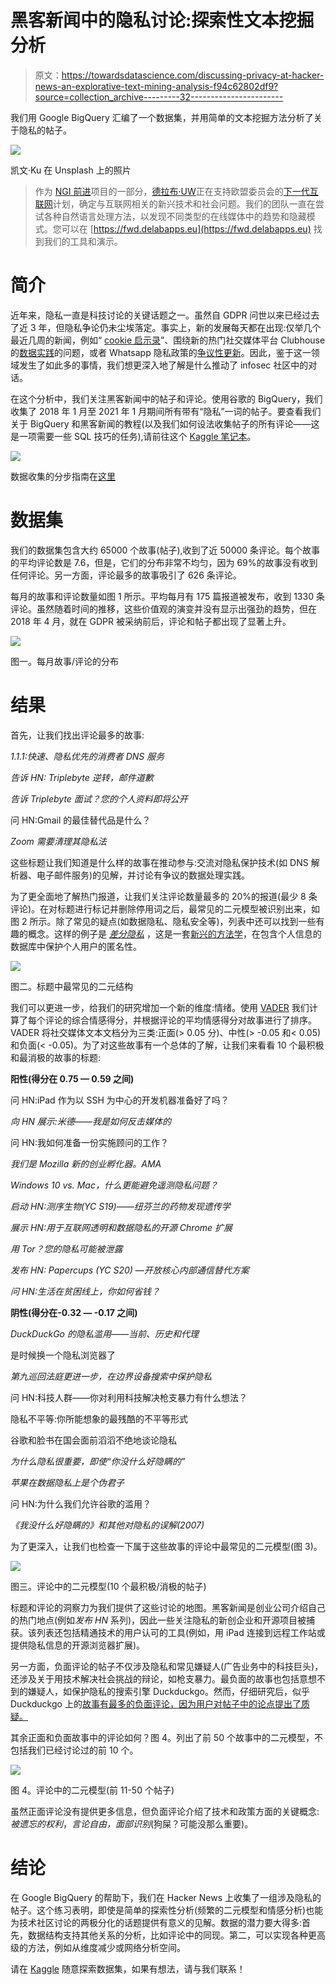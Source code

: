 # 黑客新闻中的隐私讨论:探索性文本挖掘分析

> 原文：<https://towardsdatascience.com/discussing-privacy-at-hacker-news-an-explorative-text-mining-analysis-f94c62802df9?source=collection_archive---------32----------------------->

我们用 Google BigQuery 汇编了一个数据集，并用简单的文本挖掘方法分析了关于隐私的帖子。

![](img/f38edb1eeefde644cf4faab960b558ca.png)

凯文·Ku 在 Unsplash 上的照片

> 作为 [NGI 前进](https://research.ngi.eu)项目的一部分，[德拉布·UW](http://www.delab.uw.edu.pl)正在支持欧盟委员会的[下一代互联网](https://www.ngi.eu)计划，确定与互联网相关的新兴技术和社会问题。我们的团队一直在尝试各种自然语言处理方法，以发现不同类型的在线媒体中的趋势和隐藏模式。您可以在 [https://fwd.delabapps.eu](https://fwd.delabapps.eu) 找到我们的工具和演示。

# **简介**

近年来，隐私一直是科技讨论的关键话题之一。虽然自 GDPR 问世以来已经过去了近 3 年，但隐私争论仍未尘埃落定。事实上，新的发展每天都在出现:仅举几个最近几周的新闻，例如“ [cookie 启示录](https://www.ft.com/content/169079b2-3ba1-11ea-b84f-a62c46f39bc2)”、围绕新的热门社交媒体平台 Clubhouse 的[数据实践](https://www.wired.co.uk/article/clubhouse-app-privacy-security)的问题，或者 Whatsapp 隐私政策的[争议性更新](https://www.theverge.com/2021/1/12/22226792/whatsapp-privacy-policy-response-signal-telegram-controversy-clarification)。因此，鉴于这一领域发生了如此多的事情，我们想更深入地了解是什么推动了 infosec 社区中的对话。

在这个分析中，我们关注黑客新闻中的帖子和评论。使用谷歌的 BigQuery，我们收集了 2018 年 1 月至 2021 年 1 月期间所有带有“隐私”一词的帖子。要查看我们关于 BigQuery 和黑客新闻的教程(以及我们如何设法收集帖子的所有评论——这是一项需要一些 SQL 技巧的任务),请前往这个 [Kaggle 笔记本](https://www.kaggle.com/michapaliski/hackernews-analysis-with-bigquery)。

![](img/d725a64aa32a7907ecd0da1c6b06bfdd.png)

数据收集的分步指南在[这里](https://www.kaggle.com/michapaliski/hackernews-analysis-with-bigquery)

# 数据集

我们的数据集包含大约 65000 个故事(帖子),收到了近 50000 条评论。每个故事的平均评论数是 7.6，但是，它们的分布非常不均匀，因为 69%的故事没有收到任何评论。另一方面，评论最多的故事吸引了 626 条评论。

每月的故事和评论数量如图 1 所示。平均每月有 175 篇报道被发布，收到 1330 条评论。虽然随着时间的推移，这些价值观的演变并没有显示出强劲的趋势，但在 2018 年 4 月，就在 GDPR 被采纳前后，评论和帖子都出现了显著上升。

![](img/f7a07f899a56205f44766ac0365873c9.png)

图一。每月故事/评论的分布

# **结果**

首先，让我们找出评论最多的故事:

*1.1.1:快速、隐私优先的消费者 DNS 服务*

*告诉 HN: Triplebyte 逆转，邮件道歉*

*告诉 Triplebyte 面试？您的个人资料即将公开*

问 HN:Gmail 的最佳替代品是什么？

*Zoom 需要清理其隐私法*

这些标题让我们知道是什么样的故事在推动参与:交流对隐私保护技术(如 DNS 解析器、电子邮件服务)的见解，并讨论有争议的数据处理实践。

为了更全面地了解热门报道，让我们关注评论数量最多的 20%的报道(最少 8 条评论)。在对标题进行标记并删除停用词之后，最常见的二元模型被识别出来，如图 2 所示。除了常见的疑点(如数据隐私、隐私安全等)，列表中还可以找到一些有趣的概念。这样的例子是 [*差分隐私*](https://desfontain.es/privacy/differential-privacy-awesomeness.html) ，这是一套[新兴的方法学](/a-high-level-introduction-to-differential-privacy-edd20e6adc3b)，在包含个人信息的数据库中保护个人用户的匿名性。

![](img/47438c2b2205eb46c7495565b648d3ad.png)

图二。标题中最常见的二元结构

我们可以更进一步，给我们的研究增加一个新的维度:情绪。使用 [VADER](https://github.com/cjhutto/vaderSentiment) 我们计算了每个评论的综合情感得分，并根据评论的平均情感得分对故事进行了排序。VADER 将社交媒体文本文档分为三类:正面(> 0.05 分)、中性(> -0.05 和< 0.05)和负面(< -0.05)。为了对这些故事有一个总体的了解，让我们来看看 10 个最积极和最消极的故事的标题:

**阳性(得分在 0.75 — 0.59 之间)**

问 HN:iPad 作为以 SSH 为中心的开发机器准备好了吗？

*向 HN 展示:米德——我是如何反击媒体的*

问 HN:我如何准备一份实施顾问的工作？

*我们是 Mozilla 新的创业孵化器。AMA*

*Windows 10 vs. Mac，什么更能避免遥测隐私问题？*

*启动 HN:测序生物(YC S19)——纽芬兰的药物发现遗传学*

*展示 HN:用于互联网透明和数据隐私的开源 Chrome 扩展*

*用 Tor？您的隐私可能被泄露*

*发布 HN: Papercups (YC S20) —开放核心内部通信替代方案*

*问 HN:生活在贫困线上，你如何省钱？*

**阴性(得分在-0.32 — -0.17 之间)**

*DuckDuckGo 的隐私滥用——当前、历史和代理*

是时候换一个隐私浏览器了

*第九巡回法庭更进一步，在边界设备搜索中保护隐私*

问 HN:科技人群——你对利用科技解决枪支暴力有什么想法？

隐私不平等:你所能想象的最残酷的不平等形式

谷歌和脸书在国会面前滔滔不绝地谈论隐私

*为什么隐私很重要，即使“你没什么好隐瞒的”*

*苹果在数据隐私上是个伪君子*

问 HN:为什么我们允许谷歌的滥用？

*《我没什么好隐瞒的》和其他对隐私的误解(2007)*

为了更深入，让我们也检查一下属于这些故事的评论中最常见的二元模型(图 3)。

![](img/32498df452bd381cae3692e42e0dca6f.png)

图三。评论中的二元模型(10 个最积极/消极的帖子)

标题和评论的洞察力为我们提供了这些讨论的地图。黑客新闻是创业公司介绍自己的热门地点(例如*发布 HN* 系列)，因此一些关注隐私的新创企业和开源项目被捕获。该列表还包括精通技术的用户认可的工具(例如，用 iPad 连接到远程工作站或提供隐私信息的开源浏览器扩展)。

另一方面，负面评论的帖子不仅涉及隐私和常见嫌疑人(广告业务中的科技巨头)，还涉及关于用技术解决社会挑战的辩论，如枪支暴力。最负面的故事也包括意想不到的嫌疑人，如保护隐私的搜索引擎 Duckduckgo。然而，仔细研究后，似乎 Duckduckgo 上的[故事有最多的负面评论，因为用户对帖子中的论点提出了质疑。](https://news.ycombinator.com/item?id=23722063)

其余正面和负面故事中的评论如何？图 4。列出了前 50 个故事中的二元模型，不包括我们已经讨论过的前 10 个。

![](img/0cdd1b5b180284d616ef614d0a1bff77.png)

图 4。评论中的二元模型(前 11-50 个帖子)

虽然正面评论没有提供更多信息，但负面评论介绍了技术和政策方面的关键概念:*被遗忘的权利*，*言论自由，面部识别*(狗屎？可能没那么重要)。

# **结论**

在 Google BigQuery 的帮助下，我们在 Hacker News 上收集了一组涉及隐私的帖子。这个练习表明，即使是简单的探索性分析(频繁的二元模型和情感分析)也能为技术社区讨论的两极分化的话题提供有意义的见解。数据的潜力要大得多:首先，数据结构支持其他关系的分析，比如评论中的同现。第二，可以实现各种更高级的方法，例如从维度减少或网络分析空间。

请在 [Kaggle](https://www.kaggle.com/michapaliski/hackernews-analysis-with-bigquery) 随意探索数据集，如果有想法，请与我们联系！